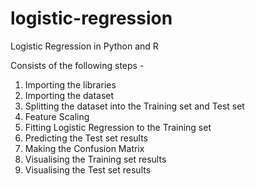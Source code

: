 # logistic-regression
Logistic Regression in Python and R

Consists of the following steps -
1. Importing the libraries
2. Importing the dataset
3. Splitting the dataset into the Training set and Test set
4. Feature Scaling
5. Fitting Logistic Regression to the Training set
6. Predicting the Test set results
7. Making the Confusion Matrix
8. Visualising the Training set results
9. Visualising the Test set results
